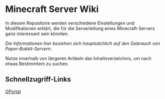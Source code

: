 # Minecraft Server Wiki

In diesem Repositorie werden verschiedene Einstellungen und Modifikationen erklärt, die für die Serverleitung eines Minecraft-Servers ganz interessant sein könnten.

_Die Informationen hier beziehen sich hauptsächlich auf den Gebrauch von Paper-Bukkit-Servern._

Nutze innerhalb von längeren Artikeln das Inhaltsverzeichnis, um nach etwas Bestimmtem zu suchen.

## Schnellzugriff-Links

[GPortal](https://www.g-portal.com/eur/gamecloud)